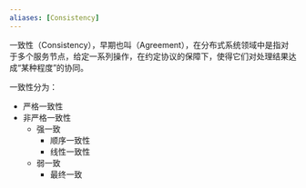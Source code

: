 ```yaml
---
aliases: [Consistency]
---
```


一致性（Consistency），早期也叫（Agreement），在分布式系统领域中是指对于多个服务节点，给定一系列操作，在约定协议的保障下，使得它们对处理结果达成“某种程度”的协同。

一致性分为：
- 严格一致性
- 非严格一致性
	- 强一致
		- 顺序一致性
		- 线性一致性
	- 弱一致
		- 最终一致

